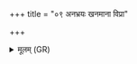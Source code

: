 +++
title = "०९ अनभ्रयः खनमाना विप्रा"

+++
<details><summary>मूलम् (GR)</summary>

अनभ्रयः खनमाना  
विप्रा गम्भीरे ऽपसः ।  
भिषग्भ्यो भिषक्तरा  
आपो अच्छा वदामसि ॥
</details>